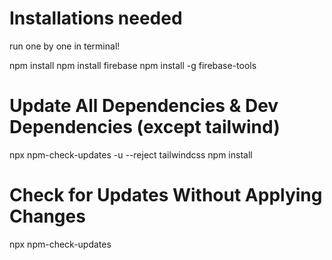 # Installations needed
run one by one in terminal!

npm install
npm install firebase
npm install -g firebase-tools

# Update All Dependencies & Dev Dependencies (except tailwind)
npx npm-check-updates -u --reject tailwindcss
npm install

# Check for Updates Without Applying Changes
npx npm-check-updates
